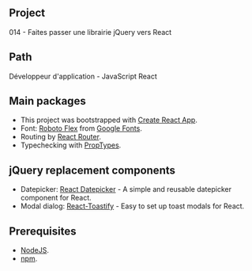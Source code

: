 ## Project
014 - Faites passer une librairie jQuery vers React

## Path 
Développeur d'application - JavaScript React

## Main packages
- This project was bootstrapped with [Create React App](https://github.com/facebook/create-react-app).
- Font: [Roboto Flex](https://fonts.google.com/specimen/Roboto+Flex) from [Google Fonts](https://fonts.google.com/). 
- Routing by [React Router](https://reactrouter.com/en/main).
- Typechecking with [PropTypes](https://reactjs.org/docs/typechecking-with-proptypes.html).

## jQuery replacement components
- Datepicker: [React Datepicker](https://reactdatepicker.com/) - A simple and reusable datepicker component for React.
- Modal dialog: [React-Toastify](https://fkhadra.github.io/react-toastify/introduction) - Easy to set up toast modals for React.

## Prerequisites
- [NodeJS](https://nodejs.org/en/).
- [npm](https://www.npmjs.com/).

